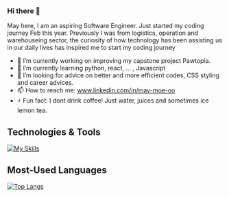 
### Hi there 👋

May here, I am an aspiring Software Engineer. Just started my coding journey Feb this year. Previously I was from logistics, operation and warehouseing sector, the curiosity of how technology has been assisting us in our daily lives has inspired me to start my coding journey

- 🔭 I’m currently working on improving my capstone project Pawtopia.
- 🌱 I’m currently learning python, react, ... , Javascript
- 🤔 I’m looking for advice on better and more efficient codes, CSS styling and career advices. 
- 📫 How to reach me: www.linkedin.com/in/may-moe-oo
- ⚡ Fun fact: I dont drink coffee! Just water, juices and sometimes ice lemon tea. 

## Technologies & Tools
[![My Skills](https://skills.thijs.gg/icons?i=js,html,css,git,mongodb,nodejs,react)](https://skills.thijs.gg)

## Most-Used Languages
[![Top Langs](https://github-readme-stats.vercel.app/api/top-langs/?username=May-Moe-Oo&theme=buefy&show_icons=true)](https://github.com/May-Moe-Oo/github-readme-stats)


